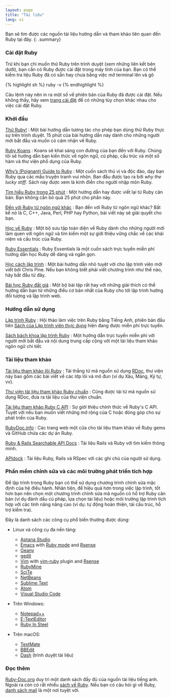 ```yaml
---
layout: page
title: "Tài liệu"
lang: vi
---
```


Bạn sẽ tìm được các nguồn tài liệu hướng dẫn và tham khảo liên quan đến Ruby
tại đây.
{: .summary}

### Cài đặt Ruby

Trừ khi bạn chỉ muốn thử Ruby trên trình duyệt (xem những liên kết bên dưới),
bạn cần có Ruby được cài đặt trong máy tính của bạn. Bạn có thể kiểm tra liệu
Ruby đã có sẵn hay chưa bằng việc mở terminal lên và gõ

{% highlight sh %}
ruby -v
{% endhighlight %}

Câu lệnh này nên in ra một số về phiên bản của Ruby đã được cài đặt. Nếu không
thấy, hãy xem [trang cài đặt](installation/) để có những tùy chọn khác nhau cho
việc cài đặt Ruby.

### Khởi đầu

[Thử Ruby!][1]
: Một bài hướng dẫn tương tác cho phép bạn dùng thử Ruby thực sự trên trình
  duyệt. 15 phút của bài hướng dẫn này dành cho những người mới bắt đầu và
  muốn có cảm nhận về Ruby.

[Ruby Koans][2]
: Koans sẽ khai sáng con đường của bạn đến với Ruby. Chúng tôi sẽ hướng dẫn
  bạn kiến thức về ngôn ngữ, cú pháp, cấu trúc và một số hàm và thư viện phổ
  dụng của Ruby.

[Why’s (Poignant) Guide to Ruby][5]
: Một cuốn sách thú vị và độc đáo, dạy bạn Ruby qua các mẩu truyện tranh vui
  nhộn. Ban đầu được tạo ra bởi *why the lucky stiff*. Sách này được xem là
  kinh điển cho người nhập môn Ruby.

[Tìm hiểu Ruby trong 25 phút](/vi/documentation/quickstart/)
: Một hướng dẫn hay được viết lại từ Ruby căn bản. Bạn không cần bỏ quá 25
  phút cho phần này.

[Đến với Ruby từ ngôn ngữ khác](/vi/documentation/ruby-from-other-languages/)
: Bạn đến với Ruby từ ngôn ngữ khác? Bất kể nó là C, C++, Java,
  Perl, PHP hay Python, bài viết này sẽ giải quyết cho bạn.

[Học về Ruby][6]
: Một bộ sưu tập toàn diện về Ruby dành cho những người mới làm
  quen với ngôn ngữ và tìm kiếm một sự giới thiệu vững chắc về các
  khái niệm và cấu trúc của Ruby.

[Ruby Essentials][7]
: Ruby Essentials là một cuốn sách trực tuyến miễn phí hướng dẫn học Ruby dễ
  dàng và ngắn gọn.

[Học cách lập trình][8]
: Một bài hướng dẫn nhỏ tuyệt vời cho lập trình viên mới viết bởi Chris Pine.
  Nếu bạn không biết phải viết chương trình như thế nào, hãy bắt đầu từ đây.

[Bài học Ruby đắt giá][38]
: Một bộ bài tập rất hay với những giải thích có thể hướng dẫn bạn từ những
  điều cơ bản nhất của Ruby cho tới lập trình hướng đối tượng và lập trình web.

### Hướng dẫn sử dụng

[Lập trình Ruby][9]
: Hội thảo làm việc trên Ruby bằng Tiếng Anh, phiên bản đầu tiên
  [Sách của Lập trình viên thực dụng][10] hiện đang được miễn phí trực tuyến.

[Sách bách khoa lập trình Ruby][12]
: Một hướng dẫn trực tuyến miễn phí với người mới bắt đầu và nội dung trung
  cấp cộng với một tài liệu tham khảo ngôn ngữ chi tiết.

### Tài liệu tham khảo

[Tài liệu tham khảo lõi Ruby][13]
: Tải thẳng từ mã nguồn sử dụng [RDoc][14], thư viện này bao gồm các bài viết
  về các lớp lõi và mô đun (ví dụ Xâu, Mảng, Ký tự, vv).

[Thư viện tài liệu tham khảo Ruby chuẩn][15]
: Cũng được tải từ mã nguồn sử dụng RDoc, đưa ra tài liệu của thư viện chuẩn.

[Tài liệu tham khảo Ruby C API][extensions]
: Sự giới thiệu chính thức về Ruby's C API. Tuyệt vời nếu bạn muốn
  viết những mở rộng của C hoặc đóng góp cho sự phát triển của Ruby.

[RubyDoc.info][16]
: Các trang web một cửa cho tài liệu tham khảo về Ruby gems và GitHub chứa các
  dự án Ruby.

[Ruby & Rails Searchable API Docs][17]
: Tài liệu Rails và Ruby với tìm kiếm thông minh.

[APIdock][18]
: Tài liệu Ruby, Rails và RSpec với các ghi chú của người sử dụng.

### Phần mềm chỉnh sửa và các môi trường phát triển tích hợp

Để lập trình trong Ruby bạn có thể sử dụng chương trình chỉnh sửa mặc định của
hệ điều hành. Nhân tiện, để hiệu quả hơn trong việc lập trình, tốt hơn bạn nên
chọn một chương trình chỉnh sửa mã nguồn có hỗ trợ Ruby căn bản (ví dụ đánh
dấu cú pháp, lựa chọn tài liệu) hoặc môi trường lập trình tích hợp với các
tính năng nâng cao (ví dụ: tự động hoàn thiện, tái cấu trúc, hỗ trợ kiểm tra).

Đây là danh sách các công cụ phổ biến thường được dùng:

* Linux và công cụ đa nền tảng:
  * [Aptana Studio][19]
  * [Emacs][20] with [Ruby mode][21] and [Rsense][22]
  * [Geany][23]
  * [gedit][24]
  * [Vim][25] with [vim-ruby][26] plugin and [Rsense][22]
  * [RubyMine][27]
  * [SciTe][28]
  * [NetBeans][36]
  * [Sublime Text][37]
  * [Atom][atom]
  * [Visual Studio Code][vscode]

* Trên Windows:
  * [Notepad++][29]
  * [E-TextEditor][30]
  * [Ruby In Steel][31]

* Trên macOS:
  * [TextMate][32]
  * [BBEdit][33]
  * [Dash][39] (trình duyệt tài liệu)

### Đọc thêm

[Ruby-Doc.org][34] duy trì một danh sách đầy đủ của nguồn tài liệu tiếng anh.
Ngoài ra còn có rất nhiều [sách về Ruby][35].
Nếu bạn có câu hỏi gì về Ruby, [danh sách mail](/vi/community/mailing-lists/)
là một nơi tuyệt vời.



[1]: https://ruby.github.io/TryRuby/
[2]: http://rubykoans.com/
[5]: https://poignant.guide
[6]: http://rubylearning.com/
[7]: http://www.techotopia.com/index.php/Ruby_Essentials
[8]: http://pine.fm/LearnToProgram/
[9]: http://www.ruby-doc.org/docs/ProgrammingRuby/
[10]: http://pragmaticprogrammer.com/titles/ruby/index.html
[12]: http://en.wikibooks.org/wiki/Ruby_programming_language
[13]: http://www.ruby-doc.org/core
[14]: https://ruby.github.io/rdoc/
[15]: http://www.ruby-doc.org/stdlib
[extensions]: https://docs.ruby-lang.org/en/master/extension_rdoc.html
[16]: http://www.rubydoc.info/
[17]: http://rubydocs.org/
[18]: http://apidock.com/
[19]: http://www.aptana.com/
[20]: http://www.gnu.org/software/emacs/
[21]: http://www.emacswiki.org/emacs/RubyMode
[22]: http://rsense.github.io/
[23]: http://www.geany.org/
[24]: http://projects.gnome.org/gedit/screenshots.html
[25]: http://www.vim.org/
[26]: https://github.com/vim-ruby/vim-ruby
[27]: http://www.jetbrains.com/ruby/
[28]: http://www.scintilla.org/SciTE.html
[29]: http://notepad-plus-plus.org/
[30]: http://www.e-texteditor.com/
[31]: http://www.sapphiresteel.com/
[32]: http://macromates.com/
[33]: https://www.barebones.com/products/bbedit/
[34]: http://ruby-doc.org
[35]: http://www.ruby-doc.org/bookstore
[36]: https://netbeans.org/
[37]: http://www.sublimetext.com/
[38]: https://learncodethehardway.org/ruby/
[39]: http://kapeli.com/dash
[atom]: https://atom.io/
[vscode]: https://code.visualstudio.com/
